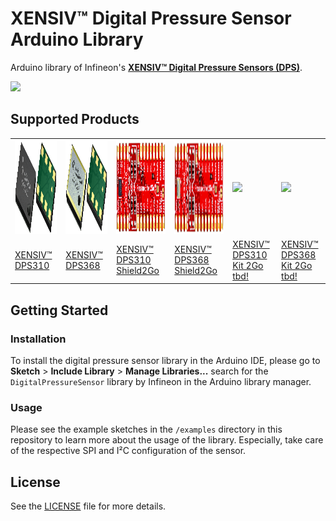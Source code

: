 # XENSIV™ Digital Pressure Sensor Arduino Library

Arduino library of Infineon's [**XENSIV™ Digital Pressure Sensors (DPS)**](https://www.infineon.com/cms/en/product/sensor/pressure-sensors/pressure-sensors-for-iot/).

<img src="https://www.infineon.com/export/sites/default/media/products/Small_Signal_Discretes/lowres-DPS368_VLGA-8-2_Combi.tif.png_1864837327.png" width=200>

## Supported Products

<table>
    <tr>
        <td><img src="docs/img/dps310.png" height="150"></td>
        <td><img src="docs/img/dps368.png" height="150"></td>
        <td><img src="docs/img/dps310-shield2go.png" height="150"></td>
        <td><img src="docs/img/dps368-shield2go.png" height="150"></td>
        <td><img src="docs/img/dps310-kit-2go.png" height="150"></td>
        <td><img src="docs/img/dps368-kit-2go.png" height="150"></td>
    </tr>
    <tr>
        <td style="test-align : center"><a href="https://www.infineon.com/cms/de/product/sensor/pressure-sensors/pressure-sensors-for-iot/dps310/">XENSIV™ DPS310</a></td>
        <td style="test-align : center"><a href="https://www.infineon.com/cms/de/product/sensor/pressure-sensors/pressure-sensors-for-iot/dps368/">XENSIV™ DPS368</a></td>
        <td style="test-align : center"><a href="https://www.infineon.com/cms/en/product/evaluation-boards/s2go-pressure-dps310/">XENSIV™ DPS310 Shield2Go</a></td>
        <td style="test-align : center"><a href="https://www.infineon.com/cms/en/product/evaluation-boards/s2go-pressure-dps368/">XENSIV™ DPS368 Shield2Go</a></td>
        <td style="test-align : center"><a href="tbd">XENSIV™ DPS310 Kit 2Go tbd!</a></td>
        <td style="test-align : center"><a href="tbd">XENSIV™ DPS368 Kit 2Go tbd!</a></td>
    </tr>
</table>

## Getting Started

### Installation

To install the digital pressure sensor library in the Arduino IDE, please go to **Sketch** > **Include Library** > **Manage Libraries...** search for the ```DigitalPressureSensor``` library by Infineon in the Arduino library manager.

### Usage
Please see the example sketches in the `/examples` directory in this repository to learn more about the usage of the library. Especially, take care of the respective SPI and I²C configuration of the sensor. 

## License

See the [LICENSE](LICENSE.md) file for more details.